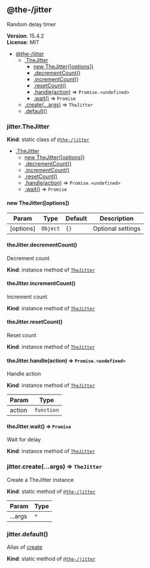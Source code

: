 <!--- Code generated by @the-/script-doc. DO NOT EDIT. -->

<a name="module_@the-/jitter"></a>

## @the-/jitter
Random delay timer

**Version**: 15.4.2  
**License**: MIT  

* [@the-/jitter](#module_@the-/jitter)
    * [.TheJitter](#module_@the-/jitter.TheJitter)
        * [new TheJitter([options])](#new_module_@the-/jitter.TheJitter_new)
        * [.decrementCount()](#module_@the-/jitter.TheJitter+decrementCount)
        * [.incrementCount()](#module_@the-/jitter.TheJitter+incrementCount)
        * [.resetCount()](#module_@the-/jitter.TheJitter+resetCount)
        * [.handle(action)](#module_@the-/jitter.TheJitter+handle) ⇒ <code>Promise.&lt;undefined&gt;</code>
        * [.wait()](#module_@the-/jitter.TheJitter+wait) ⇒ <code>Promise</code>
    * [.create(...args)](#module_@the-/jitter.create) ⇒ <code>TheJitter</code>
    * [.default()](#module_@the-/jitter.default)

<a name="module_@the-/jitter.TheJitter"></a>

### jitter.TheJitter
**Kind**: static class of [<code>@the-/jitter</code>](#module_@the-/jitter)  

* [.TheJitter](#module_@the-/jitter.TheJitter)
    * [new TheJitter([options])](#new_module_@the-/jitter.TheJitter_new)
    * [.decrementCount()](#module_@the-/jitter.TheJitter+decrementCount)
    * [.incrementCount()](#module_@the-/jitter.TheJitter+incrementCount)
    * [.resetCount()](#module_@the-/jitter.TheJitter+resetCount)
    * [.handle(action)](#module_@the-/jitter.TheJitter+handle) ⇒ <code>Promise.&lt;undefined&gt;</code>
    * [.wait()](#module_@the-/jitter.TheJitter+wait) ⇒ <code>Promise</code>

<a name="new_module_@the-/jitter.TheJitter_new"></a>

#### new TheJitter([options])

| Param | Type | Default | Description |
| --- | --- | --- | --- |
| [options] | <code>Object</code> | <code>{}</code> | Optional settings |

<a name="module_@the-/jitter.TheJitter+decrementCount"></a>

#### theJitter.decrementCount()
Decrement count

**Kind**: instance method of [<code>TheJitter</code>](#module_@the-/jitter.TheJitter)  
<a name="module_@the-/jitter.TheJitter+incrementCount"></a>

#### theJitter.incrementCount()
Increment count

**Kind**: instance method of [<code>TheJitter</code>](#module_@the-/jitter.TheJitter)  
<a name="module_@the-/jitter.TheJitter+resetCount"></a>

#### theJitter.resetCount()
Reset count

**Kind**: instance method of [<code>TheJitter</code>](#module_@the-/jitter.TheJitter)  
<a name="module_@the-/jitter.TheJitter+handle"></a>

#### theJitter.handle(action) ⇒ <code>Promise.&lt;undefined&gt;</code>
Handle action

**Kind**: instance method of [<code>TheJitter</code>](#module_@the-/jitter.TheJitter)  

| Param | Type |
| --- | --- |
| action | <code>function</code> | 

<a name="module_@the-/jitter.TheJitter+wait"></a>

#### theJitter.wait() ⇒ <code>Promise</code>
Wait for delay

**Kind**: instance method of [<code>TheJitter</code>](#module_@the-/jitter.TheJitter)  
<a name="module_@the-/jitter.create"></a>

### jitter.create(...args) ⇒ <code>TheJitter</code>
Create a TheJitter instance

**Kind**: static method of [<code>@the-/jitter</code>](#module_@the-/jitter)  

| Param | Type |
| --- | --- |
| ...args | <code>\*</code> | 

<a name="module_@the-/jitter.default"></a>

### jitter.default()
Alias of [create](#module_@the-/jitter.create)

**Kind**: static method of [<code>@the-/jitter</code>](#module_@the-/jitter)  
